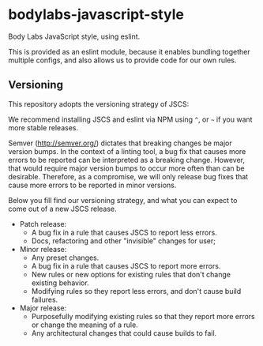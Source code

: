 bodylabs-javascript-style
=========================

Body Labs JavaScript style, using eslint.

This is provided as an eslint module, because it enables bundling together
multiple configs, and also allows us to provide code for our own rules.


Versioning
----------

This repository adopts the versioning strategy of JSCS:

We recommend installing JSCS and eslint via NPM using `^`, or `~` if you want more stable releases.

Semver (http://semver.org/) dictates that breaking changes be major version bumps. In the context of a linting tool, a bug fix that causes more errors to be reported can be interpreted as a breaking change. However, that would require major version bumps to occur more often than can be desirable. Therefore, as a compromise, we will only release bug fixes that cause more errors to be reported in minor versions.

Below you fill find our versioning strategy, and what you can expect to come out of a new JSCS release.

 * Patch release:
   * A bug fix in a rule that causes JSCS to report less errors.
   * Docs, refactoring and other "invisible" changes for user;
 * Minor release:
   * Any preset changes.
   * A bug fix in a rule that causes JSCS to report more errors.
   * New rules or new options for existing rules that don't change existing behavior.
   * Modifying rules so they report less errors, and don't cause build failures.
 * Major release:
   * Purposefully modifying existing rules so that they report more errors or change the meaning of a rule.
   * Any architectural changes that could cause builds to fail.
